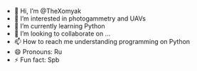 - 👋 Hi, I’m @TheXomyak
- 👀 I’m interested in photogammetry and UAVs
- 🌱 I’m currently learning Python
- 💞️ I’m looking to collaborate on ...
- 📫 How to reach me understanding programming on Python
- 😄 Pronouns: Ru
- ⚡ Fun fact: Spb

<!---
TheXomyak/TheXomyak is a ✨ special ✨ repository because its `README.md` (this file) appears on your GitHub profile.
You can click the Preview link to take a look at your changes.
--->

